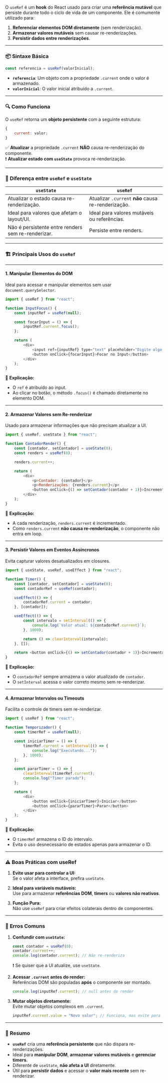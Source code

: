 O `useRef` é um **hook** do React usado para criar uma **referência mutável** que persiste durante todo o ciclo de vida de um componente. Ele é comumente utilizado para:

1. **Referenciar elementos DOM diretamente** (sem renderização).
2. **Armazenar valores mutáveis** sem causar re-renderizações.
3. **Persistir dados entre renderizações**.

---

### 📦 **Sintaxe Básica**

```javascript
const referencia = useRef(valorInicial);
```

-   **`referencia`**: Um objeto com a propriedade `.current` onde o valor é armazenado.
-   **`valorInicial`**: O valor inicial atribuído a `.current`.

---

### 🔍 **Como Funciona**

O `useRef` retorna um **objeto persistente** com a seguinte estrutura:

```javascript
{
	current: valor;
}
```

✅ **Atualizar** a propriedade `.current` **NÃO** causa re-renderização do componente.  
❗ **Atualizar estado com `useState`** provoca re-renderização.

---

### 🔗 **Diferença entre `useRef` e `useState`**

| **`useState`**                                     | **`useRef`**                                        |
| -------------------------------------------------- | --------------------------------------------------- |
| Atualizar o estado causa re-renderização.          | Atualizar `.current` **não** causa re-renderização. |
| Ideal para valores que afetam o layout/UI.         | Ideal para valores mutáveis ou referências.         |
| Não é persistente entre renders sem re-renderizar. | Persiste entre renders.                             |

---

### 🏗️ **Principais Usos do `useRef`**

---

#### 1. **Manipular Elementos do DOM**

Ideal para acessar e manipular elementos sem usar `document.querySelector`.

```javascript
import { useRef } from "react";

function InputFocus() {
	const inputRef = useRef(null);

	const focarInput = () => {
		inputRef.current.focus();
	};

	return (
		<div>
			<input ref={inputRef} type="text" placeholder="Digite algo..." />
			<button onClick={focarInput}>Focar no Input</button>
		</div>
	);
}
```

📌 **Explicação:**

-   O `ref` é atribuído ao input.
-   Ao clicar no botão, o método `.focus()` é chamado diretamente no elemento DOM.

---

#### 2. **Armazenar Valores sem Re-renderizar**

Usado para armazenar informações que não precisam atualizar a UI.

```javascript
import { useRef, useState } from "react";

function ContadorRender() {
	const [contador, setContador] = useState(0);
	const renders = useRef(0);

	renders.current++;

	return (
		<div>
			<p>Contador: {contador}</p>
			<p>Renderizações: {renders.current}</p>
			<button onClick={() => setContador(contador + 1)}>Incrementar</button>
		</div>
	);
}
```

📌 **Explicação:**

-   A cada renderização, `renders.current` é incrementado.
-   Como `renders.current` **não causa re-renderização**, o componente não entra em loop.

---

#### 3. **Persistir Valores em Eventos Assíncronos**

Evita capturar valores desatualizados em closures.

```javascript
import { useState, useRef, useEffect } from "react";

function Timer() {
	const [contador, setContador] = useState(0);
	const contadorRef = useRef(contador);

	useEffect(() => {
		contadorRef.current = contador;
	}, [contador]);

	useEffect(() => {
		const intervalo = setInterval(() => {
			console.log(`Valor atual: ${contadorRef.current}`);
		}, 1000);

		return () => clearInterval(intervalo);
	}, []);

	return <button onClick={() => setContador(contador + 1)}>Incrementar</button>;
}
```

📌 **Explicação:**

-   O `contadorRef` sempre armazena o valor atualizado de `contador`.
-   O `setInterval` acessa o valor correto mesmo sem re-renderizar.

---

#### 4. **Armazenar Intervalos ou Timeouts**

Facilita o controle de timers sem re-renderizar.

```javascript
import { useRef } from "react";

function Temporizador() {
	const timerRef = useRef(null);

	const iniciarTimer = () => {
		timerRef.current = setInterval(() => {
			console.log("Executando...");
		}, 1000);
	};

	const pararTimer = () => {
		clearInterval(timerRef.current);
		console.log("Timer parado");
	};

	return (
		<div>
			<button onClick={iniciarTimer}>Iniciar</button>
			<button onClick={pararTimer}>Parar</button>
		</div>
	);
}
```

📌 **Explicação:**

-   O `timerRef` armazena o ID do intervalo.
-   Evita o uso desnecessário de estados apenas para armazenar o ID.

---

### ⚠️ **Boas Práticas com useRef**

1. **Evite usar para controlar a UI:**  
   Se o valor afeta a interface, prefira `useState`.

2. **Ideal para variáveis mutáveis:**  
   Use para armazenar **referências DOM**, **timers** ou **valores não reativos**.

3. **Função Pura:**  
   Não use `useRef` para criar efeitos colaterais dentro de componentes.

---

### 🚨 **Erros Comuns**

1. **Confundir com `useState`:**

    ```javascript
    const contador = useRef(0);
    contador.current++;
    console.log(contador.current); // Não re-renderiza
    ```

    ❗ Se quiser que a UI atualize, use `useState`.

2. **Acessar `.current` antes do render:**  
   Referências DOM são populadas **após** o componente ser montado.

    ```javascript
    console.log(inputRef.current); // null antes do render
    ```

3. **Mutar objetos diretamente:**  
   Evite mutar objetos complexos em `.current`.

    ```javascript
    inputRef.current.value = "Novo valor"; // Funciona, mas evite para controle de inputs
    ```

---

### 📝 **Resumo**

-   **`useRef`** cria uma **referência persistente** que não dispara re-renderizações.
-   Ideal para **manipular DOM**, **armazenar valores mutáveis** e **gerenciar timers**.
-   Diferente de `useState`, **não afeta a UI** diretamente.
-   Útil para **persistir dados** e acessar o **valor mais recente** sem re-renderizar.
